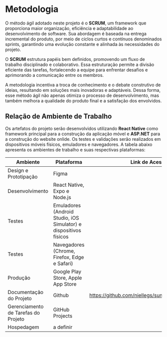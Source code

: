 # Metodologia

O método ágil adotado neste projeto é o **SCRUM**, um framework que proporciona maior organização, eficiência e adaptabilidade ao desenvolvimento de software. Sua abordagem é baseada na entrega incremental do produto, por meio de ciclos curtos e contínuos denominados sprints, garantindo uma evolução constante e alinhada às necessidades do projeto.

O **SCRUM** estrutura papéis bem definidos, promovendo um fluxo de trabalho disciplinado e colaborativo. Essa estruturação permite a divisão eficiente das tarefas, fortalecendo a equipe para enfrentar desafios e aprimorando a
comunicação entre os membros.

A metodologia incentiva a troca de conhecimento e o debate construtivo de ideias, resultando em soluções mais inovadoras e adaptáveis. Dessa forma, esse método ágil não apenas otimiza o processo de desenvolvimento, mas também melhora a qualidade do produto final e a satisfação dos envolvidos.

## Relação de Ambiente de Trabalho

Os artefatos do projeto serão desenvolvidos utilizando **React Native** como framework principal para a construção da aplicação móvel e **ASP.NET** para a construção do website onlide. Os testes e validações serão realizados em dispositivos móveis físicos, emuladores e navegadores. A tabela abaixo apresenta os ambientes de trabalho e suas respectivas plataformas:

| Ambiente | Plataforma | Link de Acesso |
|---------------|----------------------------------------------|----------------|
| Design e Prototipação | Figma | |
| Desenvolvimento | React Native, Expo e Node.js | |
| Testes | Emuladores (Android Studio, iOS Simulator) e dispositivos físicos| |
| Testes | Navegadores (Chrome, Firefox, Edge e Safari) | |
| Produção | Google Play Store, Apple App Store | |
| Documentação do Projeto | Github | https://github.com/niellegs/summit/tree/main/docs |
| Gerenciamento de Tarefas do Projeto | GitHub Projects | |
| Hospedagem | a definir | |